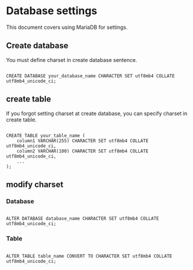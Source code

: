 # Database settings

This document covers using MariaDB for settings.
## Create database

You must define charset in create database sentence.

```mariadb

CREATE DATABASE your_database_name CHARACTER SET utf8mb4 COLLATE utf8mb4_unicode_ci;

```

## create table

If you forgot setting charset at create database, you can specify charset in create table.

```mariadb

CREATE TABLE your_table_name (
    column1 VARCHAR(255) CHARACTER SET utf8mb4 COLLATE utf8mb4_unicode_ci,
    column2 VARCHAR(100) CHARACTER SET utf8mb4 COLLATE utf8mb4_unicode_ci,
    ...
);

```

## modify charset

### Database

```query

ALTER DATABASE database_name CHARACTER SET utf8mb4 COLLATE utf8mb4_unicode_ci;

```

### Table

```query

ALTER TABLE table_name CONVERT TO CHARACTER SET utf8mb4 COLLATE utf8mb4_unicode_ci;

```
